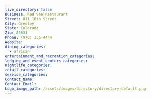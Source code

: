 ```yaml
---
live_directory: false
Business: Red Sea Restaurant
Street: 811 10th Street
City: Greeley
State: Colorado
Zip: 80631
Phone: (970) 356-4444
Website:
dining_categories:
  - african
entertainment_and_recreation_categories:
lodging_and_event_centers_categories:
nightlife_categories:
retail_categories:
service_categories:
Contact_Name:
Contact_Email:
Logo_image_path: /assets/images/directory/directory-default.png
---
```


